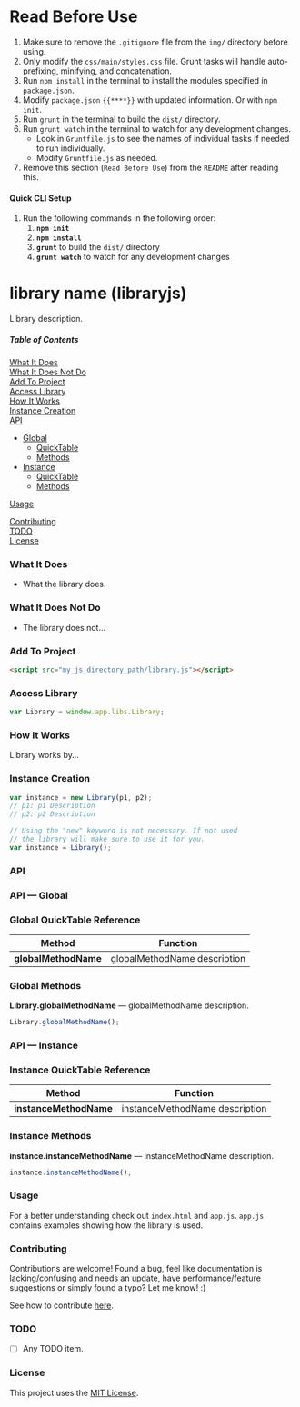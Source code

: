 # Read Before Use
1. Make sure to remove the `.gitignore` file from the `img/` directory before using.
2. Only modify the `css/main/styles.css` file. Grunt tasks will handle auto-prefixing, minifying, and concatenation.
3. Run `npm install` in the terminal to install the modules specified in `package.json`.
4. Modify `package.json` `{{****}}` with updated information. Or with `npm init`.
5. Run `grunt` in the terminal to build the `dist/` directory.
5. Run `grunt watch` in the terminal to watch for any development changes.
    * Look in `Gruntfile.js` to see the names of individual tasks if needed to run individually. 
    * Modify `Gruntfile.js` as needed.
6. Remove this section (`Read Before Use`) from the `README` after reading this.
#### Quick CLI Setup
1. Run the following commands in the following order:
    1. **`npm init`**
    2. **`npm install`**
    3. **`grunt`** to build the `dist/` directory
    4. **`grunt watch`** to watch for any development changes

# library name (libraryjs)

Library description.

##### Table of Contents

[What It Does](#what-it-does)  
[What It Does Not Do](#what-it-does-not-do)  
[Add To Project](#add-to-project)  
[Access Library](#access-library)  
[How It Works](#how-it-works)  
[Instance Creation](#instance-creation)  
[API](#api)  
* [Global](#global-api)
    * [QuickTable](#global-quicktable-reference)  
    * [Methods](#global-methods-long)  
* [Instance](#instance-api)
    * [QuickTable](#instance-quicktable-reference)  
    * [Methods](#instance-methods-long) 

[Usage](#usage)  

[Contributing](#contributing)  
[TODO](#todo)  
[License](#license)  

<a name="what-it-does"></a>
### What It Does

* What the library does.

<a name="what-it-does-not-do"></a>
### What It Does Not Do

* The library does not...

<a name="add-to-project"></a>
### Add To Project

```html
<script src="my_js_directory_path/library.js"></script>
```

<a name="access-library"></a>
### Access Library

```js
var Library = window.app.libs.Library;
```

<a name="how-it-works"></a>
### How It Works

Library works by...

<a name="instance-creation"></a>
### Instance Creation

```js
var instance = new Library(p1, p2);
// p1: p1 Description
// p2: p2 Description

// Using the "new" keyword is not necessary. If not used
// the library will make sure to use it for you.
var instance = Library();
```

<a name="api"></a>
### API
 
<a name="global-api"></a>
### API &mdash; Global

<a name="global-quicktable-reference"></a>
### Global QuickTable Reference

Method | Function
------------ | -------------
**globalMethodName** | globalMethodName description

<a name="global-methods-long"></a>
### Global Methods

**Library.globalMethodName** &mdash; globalMethodName description.

```js
Library.globalMethodName();
```

<a name="instance-api"></a>
### API &mdash; Instance

<a name="instance-quicktable-reference"></a>
### Instance QuickTable Reference

Method | Function
------------ | -------------
**instanceMethodName** | instanceMethodName description

<a name="instance-methods-long"></a>
### Instance Methods

**instance.instanceMethodName** &mdash; instanceMethodName description.

```js
instance.instanceMethodName();
```

<a name="usage"></a>
### Usage

For a better understanding check out `index.html` and `app.js`. `app.js` contains examples showing how the library is used.

<a name="contributing"></a>
### Contributing

Contributions are welcome! Found a bug, feel like documentation is lacking/confusing and needs an update, have performance/feature suggestions or simply found a typo? Let me know! :)

See how to contribute [here](https://github.com/cgabriel5/libraryjs/blob/master/CONTRIBUTING.md).

### TODO

- [ ] Any TODO item.

<a name="license"></a>
### License

This project uses the [MIT License](https://github.com/cgabriel5/libraryjs/blob/master/LICENSE.txt).
